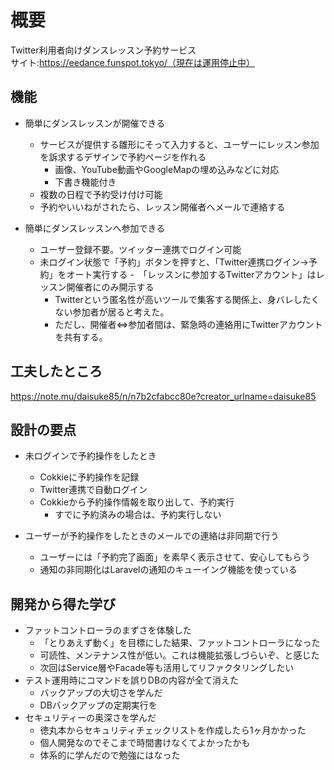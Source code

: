 # 概要
Twitter利用者向けダンスレッスン予約サービス<br/>
サイト:https://eedance.funspot.tokyo/（現在は運用停止中）

## 機能
- 簡単にダンスレッスンが開催できる
  - サービスが提供する雛形にそって入力すると、ユーザーにレッスン参加を訴求するデザインで予約ページを作れる
    - 画像、YouTube動画やGoogleMapの埋め込みなどに対応
    - 下書き機能付き
  - 複数の日程で予約受け付け可能
  - 予約やいいねがされたら、レッスン開催者へメールで連絡する 

- 簡単にダンスレッスンへ参加できる
  - ユーザー登録不要。ツイッター連携でログイン可能
  - 未ログイン状態で「予約」ボタンを押すと、「Twitter連携ログイン→予約」をオート実行する
  -　「レッスンに参加するTwitterアカウント」はレッスン開催者にのみ開示する
    - Twitterという匿名性が高いツールで集客する関係上、身バレしたくない参加者が居ると考えた。
    - ただし、開催者⇔参加者間は、緊急時の連絡用にTwitterアカウントを共有する。

## 工夫したところ
https://note.mu/daisuke85/n/n7b2cfabcc80e?creator_urlname=daisuke85

## 設計の要点
- 未ログインで予約操作をしたとき
  - Cokkieに予約操作を記録
  - Twitter連携で自動ログイン
  - Cokkieから予約操作情報を取り出して、予約実行
    - すでに予約済みの場合は、予約実行しない
 
- ユーザーが予約操作をしたときのメールでの連絡は非同期で行う
  - ユーザーには「予約完了画面」を素早く表示させて、安心してもらう
  - 通知の非同期化はLaravelの通知のキューイング機能を使っている

## 開発から得た学び

- ファットコントローラのまずさを体験した
  - 「とりあえず動く」を目標にした結果、ファットコントローラになった
  -  可読性、メンテナンス性が低い。これは機能拡張しづらいぞ、と感じた
  -  次回はService層やFacade等も活用してリファクタリングしたい
- テスト運用時にコマンドを誤りDBの内容が全て消えた
  - バックアップの大切さを学んだ
  - DBバックアップの定期実行を
- セキュリティーの奥深さを学んだ
  - 徳丸本からセキュリティチェックリストを作成したら1ヶ月かかった
  - 個人開発なのでそこまで時間書けなくてよかったかも
  - 体系的に学んだので勉強にはなった
